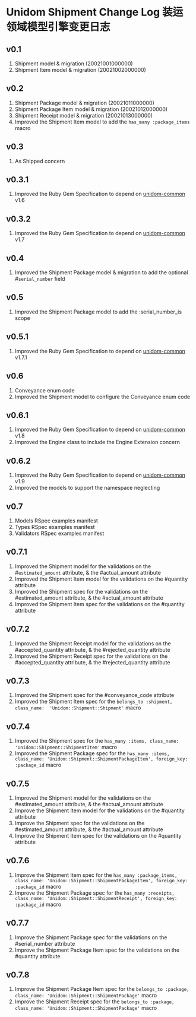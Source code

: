 # Unidom Shipment Change Log 装运领域模型引擎变更日志

## v0.1
1. Shipment model & migration (20021001000000)
2. Shipment Item model & migration (20021002000000)

## v0.2
1. Shipment Package model & migration (20021011000000)
2. Shipment Package Item model & migration (20021012000000)
3. Shipment Receipt model & migration (20021013000000)
4. Improved the Shipment Item model to add the ``has_many :package_items`` macro

## v0.3
1. As Shipped concern

## v0.3.1
1. Improved the Ruby Gem Specification to depend on [unidom-common](https://github.com/topbitdu/unidom-common) v1.6

## v0.3.2
1. Improved the Ruby Gem Specification to depend on [unidom-common](https://github.com/topbitdu/unidom-common) v1.7

## v0.4
1. Improved the Shipment Package model & migration to add the optional #``serial_number`` field

## v0.5
1. Improved the Shipment Package model to add the :serial_number_is scope

## v0.5.1
1. Improved the Ruby Gem Specification to depend on [unidom-common](https://github.com/topbitdu/unidom-common) v1.7.1

## v0.6
1. Conveyance enum code
2. Improved the Shipment model to configure the Conveyance enum code

## v0.6.1
1. Improved the Ruby Gem Specification to depend on [unidom-common](https://github.com/topbitdu/unidom-common) v1.8
2. Improved the Engine class to include the Engine Extension concern

## v0.6.2
1. Improved the Ruby Gem Specification to depend on [unidom-common](https://github.com/topbitdu/unidom-common) v1.9
2. Improved the models to support the namespace neglecting

## v0.7
1. Models RSpec examples manifest
2. Types RSpec examples manifest
3. Validators RSpec examples manifest

## v0.7.1
1. Improved the Shipment model for the validations on the #``estimated_amount`` attribute, & the #actual_amount attribute
2. Improved the Shipment Item model for the validations on the #quantity attribute
3. Improved the Shipment spec for the validations on the #estimated_amount attribute, & the #actual_amount attribute
4. Improved the Shipment Item spec for the validations on the #quantity attribute

## v0.7.2
1. Improved the Shipment Receipt model for the validations on the #accepted_quantity attribute, & the #rejected_quantity attribute
2. Improved the Shipment Receipt spec for the validations on the #accepted_quantity attribute, & the #rejected_quantity attribute

## v0.7.3
1. Improved the Shipment spec for the #conveyance_code attribute
2. Improved the Shipment Item spec for the ``belongs_to :shipment, class_name:  'Unidom::Shipment::Shipment'`` macro

## v0.7.4
1. Improved the Shipment spec for the ``has_many :items, class_name: 'Unidom::Shipment::ShipmentItem'`` macro
2. Improved the Shipment Package spec for the ``has_many :items, class_name: 'Unidom::Shipment::ShipmentPackageItem', foreign_key: :package_id`` macro

## v0.7.5
1. Improved the Shipment model for the validations on the #estimated_amount attribute, & the #actual_amount attribute
2. Improve the Shipment Item model for the validations on the #quantity attribute
3. Improve the Shipment spec for the validations on the #estimated_amount attribute, & the #actual_amount attribute
4. Improve the Shipment Item spec for the validations on the #quantity attribute

## v0.7.6
1. Improve the Shipment Item spec for the ``has_many :package_items, class_name: 'Unidom::Shipment::ShipmentPackageItem', foreign_key: :package_id`` macro
2. Improve the Shipment Package spec for the ``has_many :receipts, class_name: 'Unidom::Shipment::ShipmentReceipt', foreign_key: :package_id`` macro

## v0.7.7
1. Improve the Shipment Package spec for the validations on the #serial_number attribute
2. Improve the Shipment Package Item spec for the validations on the #quantity attribute

## v0.7.8
1. Improve the Shipment Package Item spec for the ``belongs_to :package, class_name: 'Unidom::Shipment::ShipmentPackage'`` macro
2. Improve the Shipment Receipt spec for the ``belongs_to :package, class_name: 'Unidom::Shipment::ShipmentPackage'`` macro
